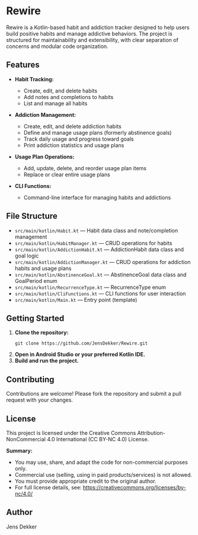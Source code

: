 # Rewire

Rewire is a Kotlin-based habit and addiction tracker designed to help users build positive habits and manage addictive behaviors. The project is structured for maintainability and extensibility, with clear separation of concerns and modular code organization.

## Features

- **Habit Tracking:**
  - Create, edit, and delete habits
  - Add notes and completions to habits
  - List and manage all habits

- **Addiction Management:**
  - Create, edit, and delete addiction habits
  - Define and manage usage plans (formerly abstinence goals)
  - Track daily usage and progress toward goals
  - Print addiction statistics and usage plans

- **Usage Plan Operations:**
  - Add, update, delete, and reorder usage plan items
  - Replace or clear entire usage plans

- **CLI Functions:**
  - Command-line interface for managing habits and addictions

## File Structure

- `src/main/kotlin/Habit.kt` — Habit data class and note/completion management
- `src/main/kotlin/HabitManager.kt` — CRUD operations for habits
- `src/main/kotlin/AddictionHabit.kt` — AddictionHabit data class and goal logic
- `src/main/kotlin/AddictionManager.kt` — CRUD operations for addiction habits and usage plans
- `src/main/kotlin/AbstinenceGoal.kt` — AbstinenceGoal data class and GoalPeriod enum
- `src/main/kotlin/RecurrenceType.kt` — RecurrenceType enum
- `src/main/kotlin/CliFunctions.kt` — CLI functions for user interaction
- `src/main/kotlin/Main.kt` — Entry point (template)

## Getting Started

1. **Clone the repository:**
   ```
   git clone https://github.com/JensDekker/Rewire.git
   ```
2. **Open in Android Studio or your preferred Kotlin IDE.**
3. **Build and run the project.**

## Contributing

Contributions are welcome! Please fork the repository and submit a pull request with your changes.

## License

This project is licensed under the Creative Commons Attribution-NonCommercial 4.0 International (CC BY-NC 4.0) License.

**Summary:**
- You may use, share, and adapt the code for non-commercial purposes only.
- Commercial use (selling, using in paid products/services) is not allowed.
- You must provide appropriate credit to the original author.
- For full license details, see: https://creativecommons.org/licenses/by-nc/4.0/

## Author

Jens Dekker
